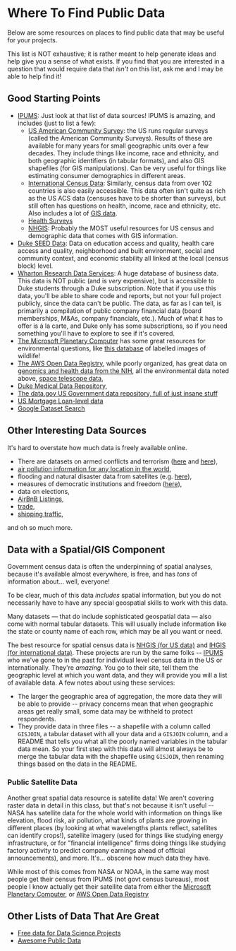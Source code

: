 # Where To Find Public Data

Below are some resources on places to find public data that may be useful for your projects. 

This list is NOT exhaustive; it is rather meant to help generate ideas and help give you a sense of what exists. If you find that you are interested in a question that would require data that *isn't* on this list, ask me and I may be able to help find it!

## Good Starting Points

- [IPUMS](https://www.ipums.org/): Just look at that list of data sources! IPUMS is amazing, and includes (just to list a few):
  - [US American Community Survey](https://usa.ipums.org/usa/acs.shtml): the US runs regular surveys (called the American Community Surveys). Results of these are available for many years for small geographic units over a few decades. They include things like income, race and ethnicity, and both geographic identifiers (in tabular formats), and also GIS shapefiles (for GIS manipulations). Can be very useful for things like estimating consumer demographics in different areas. 
  - [International Census Data](https://international.ipums.org/international/): Similarly, census data from over 102 countries is also easily accessible. This data often isn't quite as rich as the US ACS data (censuses have to be shorter than surveys), but still often has questions on health, income, race and ethnicity, etc. Also includes a lot of [GIS data](https://international.ipums.org/international/geography_variables.shtml).
  - [Health Surveys](https://healthsurveys.ipums.org/) 
  - [NHGIS](https://www.nhgis.org/): Probably the MOST useful resources for US census and demographic data that comes with GIS information.
- [Duke SEED Data](https://sdoh.duhs.duke.edu/): Data on education access and quality, health care access and quality, neighborhood and built environment, social and community context, and economic stability all linked at the local (census block) level.
- [Wharton Research Data Services](https://library.fuqua.duke.edu/databases/wrdsinfo.htm): A huge database of business data. This data is NOT public (and is *very* expensive), but is accessible to Duke students through a Duke subscription. Note that if you use this data, you'll be able to share code and reports, but not your full project publicly, since the data can't be public. The data, as far as I can tell, is primarily a compilation of public company financial data (board memberships, M&As, company financials, etc.). Much of what it has to offer is á la carte, and Duke only has some subscriptions, so if you need something you'll have to explore to see if it's covered.
- [The Microsoft Planetary Computer](https://planetarycomputer.microsoft.com/catalog) has some great resources for environmental questions, like [this database](https://lila.science/) of labelled images of wildlife!
- [The AWS Open Data Registry](https://registry.opendata.aws/), while poorly organized, has great data on [genomics and health data from the NIH](https://registry.opendata.aws/collab/nih/), all the environmental data noted above, [space telescope data](https://registry.opendata.aws/collab/stsci/),
- [Duke Medical Data Repository](https://datacatalog.mclibrary.duke.edu/),
- [The data.gov US Government data repository, full of just insane stuff](https://catalog.data.gov/dataset)
- [US Mortgage Loan-level data](https://www.freddiemac.com/research/datasets/sf-loanlevel-dataset)
- [Google Dataset Search](https://datasetsearch.research.google.com/)

## Other Interesting Data Sources

It's hard to overstate how much data is freely available online. 

- There are datasets on armed conflicts and terrorism ([here](https://www.prio.org/Data/Armed-Conflict/UCDP-PRIO/) and [here](https://acleddata.com/#/dashboard)), 
- [air pollution information for any location in the world](https://earthdata.nasa.gov/earth-observation-data/near-real-time/hazards-and-disasters/air-quality), 
- flooding and natural disaster data from satellites (e.g. [here](https://earthdata.nasa.gov/earth-observation-data/near-real-time/hazards-and-disasters/floods)), 
- measures of democratic institutions and freedom ([here](https://www.systemicpeace.org/polityproject.html)), 
- data on elections, 
- [AirBnB Listings](http://insideairbnb.com/get-the-data.html),
- [trade](https://www.imf.org/en/Data), 
- [shipping traffic](https://www.data.gov/maritime/), 

and oh so much more. 

## Data with a Spatial/GIS Component

Government census data is often the underpinning of spatial analyses, because it's available almost everywhere, is free, and has *tons* of information about... well, everyone!

To be clear, much of this data *includes* spatial information, but you do not necessarily have to have any special geospatial skills to work with this data. 

Many datasets — that do include sophisticated geospatial data — also come with normal tabular datasets. This will usually include information like the state or county name of each row, which may be all you want or need. 

The best resource for spatial census data is [NHGIS (for US data)](https://www.nhgis.org/) and [IHGIS (for international data)](https://ihgis.ipums.org/). These projects are run by the same folks -- [IPUMS](https://www.ipums.org/) who we've gone to in the past for individual level census data in the US or internationally. They're *amazing*. You go to their site, tell them the geographic level at which you want data, and they will provide you will a list of available data. A few notes about using these services:

- The larger the geographic area of aggregation, the more data they will be able to provide -- privacy concerns mean that when geographic areas get really small, some data may be withheld to protect respondents.
- They provide data in three files -- a shapefile with a column called `GISJOIN`, a tabular dataset with all your data and a `GISJOIN` column, and a README that tells you what all the poorly named variables in the tabular data mean. So your first step with this data will almost always be to merge the tabular data with the shapefile using `GISJOIN`, then renaming things based on the data in the README.

### Public Satellite Data

Another great spatial data resource is satellite data! We aren't covering raster data in detail in this class, but that's not because it isn't useful -- NASA has satellite data for the whole world with information on things like elevation, flood risk, air pollution, what kinds of plants are growing in different places (by looking at what wavelengths plants reflect, satellites can identify crops!), satellite imagery (used for things like studying energy infrastructure, or for "financial intelligence" firms doing things like studying factory activity to predict company earnings ahead of official announcements), and more. It's... obscene how much data they have.

While most of this comes from NASA or NOAA, in the same way most people get their census from IPUMS (not govt census bureaus), most people I know actually get their satellite data from either the [Microsoft Planetary Computer](https://planetarycomputer.microsoft.com/catalog), or [AWS Open Data Registry](https://registry.opendata.aws/)

## Other Lists of Data That Are Great

- [Free data for Data Science Projects](https://www.springboard.com/blog/data-science/free-public-data-sets-data-science-project/)
- [Awesome Public Data](https://github.com/awesomedata/awesome-public-datasets)
